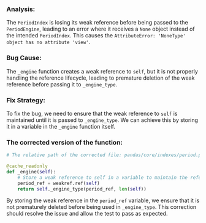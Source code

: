 ### Analysis:
The `PeriodIndex` is losing its weak reference before being passed to the `PeriodEngine`, leading to an error where it receives a `None` object instead of the intended `PeriodIndex`. This causes the `AttributeError: 'NoneType' object has no attribute 'view'`.

### Bug Cause:
The `_engine` function creates a weak reference to `self`, but it is not properly handling the reference lifecycle, leading to premature deletion of the weak reference before passing it to `_engine_type`.

### Fix Strategy:
To fix the bug, we need to ensure that the weak reference to `self` is maintained until it is passed to `_engine_type`. We can achieve this by storing it in a variable in the `_engine` function itself.

### The corrected version of the function:
```python
# The relative path of the corrected file: pandas/core/indexes/period.py

@cache_readonly
def _engine(self):
    # Store a weak reference to self in a variable to maintain the reference
    period_ref = weakref.ref(self)
    return self._engine_type(period_ref, len(self))
``` 

By storing the weak reference in the `period_ref` variable, we ensure that it is not prematurely deleted before being used in `_engine_type`. This correction should resolve the issue and allow the test to pass as expected.